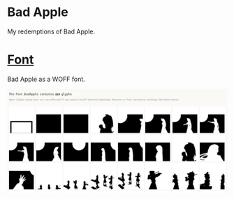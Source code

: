 # Bad Apple

My redemptions of Bad Apple.

# [Font](Font/)

Bad Apple as a WOFF font.

![](Font/font_glyphs.png)